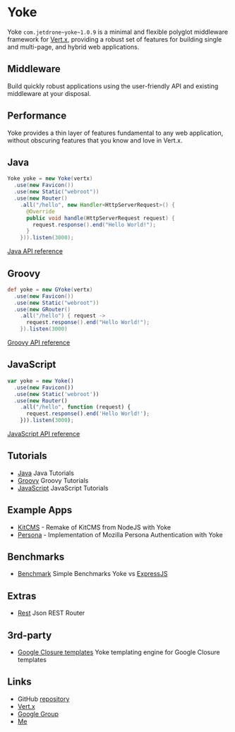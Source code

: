 # Yoke

Yoke ```com.jetdrone~yoke~1.0.9``` is a minimal and flexible polyglot middleware framework for
[Vert.x](http://www.vertx.io), providing a robust set of features for building single and multi-page, and hybrid web
applications.


## Middleware

Build quickly robust applications using the user-friendly API and existing middleware at your disposal.


## Performance

Yoke provides a thin layer of features fundamental to any web application, without obscuring features that you know and
love in Vert.x.


## Java

``` java
Yoke yoke = new Yoke(vertx)
  .use(new Favicon())
  .use(new Static("webroot"))
  .use(new Router()
    .all("/hello", new Handler<HttpServerRequest>() {
      @Override
      public void handle(HttpServerRequest request) {
        request.response().end("Hello World!");
      }
    })).listen(3000);
```

[Java API reference](framework-java/index.html)


## Groovy

``` groovy
def yoke = new GYoke(vertx)
  .use(new Favicon())
  .use(new Static("webroot"))
  .use(new GRouter()
    .all("/hello") { request ->
      request.response().end("Hello World!");
    }).listen(3000)
```

[Groovy API reference](framework-groovy/index.html)


## JavaScript

``` js
var yoke = new Yoke()
  .use(new Favicon())
  .use(new Static('webroot'))
  .use(new Router()
    .all("/hello", function (request) {
      request.response().end('Hello World!');
    })).listen(3000);
```

[JavaScript API reference](framework-javascript/index.html)


## Tutorials

* [Java](Java-Tutorial.html) Java Tutorials
* [Groovy](Groovy-Tutorial.html) Groovy Tutorials
* [JavaScript](JavaScript-Tutorial.html) JavaScript Tutorials


## Example Apps

* [KitCMS](https://github.com/pmlopes/yoke/tree/master/example/kitcms) - Remake of KitCMS from NodeJS with Yoke
* [Persona](Persona.html) - Implementation of Mozilla Persona Authentication with Yoke


## Benchmarks

* [Benchmark](Benchmark.html) Simple Benchmarks Yoke vs [ExpressJS](http://expressjs.com)


## Extras

* [Rest](Rest.html) Json REST Router


## 3rd-party

* [Google Closure templates](https://github.com/core9/vertx-yoke-engine-closure) Yoke templating engine for Google Closure templates


## Links

* GitHub [repository](https://github.com/pmlopes/yoke)
* [Vert.x](http://vertx.io)
* [Google Group](https://groups.google.com/forum/?fromgroups#!forum/yoke-framework)
* [Me](http://www.jetdrone.com)